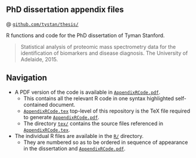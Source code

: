 ## PhD dissertation appendix files 
@ [`github.com/tystan/thesis/`](https://github.com/tystan/thesis/)

R functions and code for the PhD dissertation of Tyman Stanford.

> Statistical analysis of proteomic mass spectrometry data for the identification of biomarkers and disease diagnosis. The University of Adelaide, 2015.


## Navigation

* A PDF version of the code is available in [`AppendixRCode.pdf`](../master/AppendixRCode.pdf). 
    * This contains all the relevant R code in one syntax highlighted self-contained document.
    * [`AppendixRCode.tex`](https://github.com/tystan/thesis/blob/master/AppendixRCode.tex) top-level of this repository is the TeX file required to generate [`AppendixRCode.pdf`](https://github.com/tystan/thesis/blob/master/AppendixRCode.pdf). 
    * The directory [`tex/`](https://github.com/tystan/thesis/tree/master/tex/) contains the source files referenced in [`AppendixRCode.tex`](https://github.com/tystan/thesis/blob/master/AppendixRCode.tex). 
* The individual R files are available in the [`R/`](https://github.com/tystan/thesis/tree/master/R/) directory. 
    * They are numbered so as to be ordered in sequence of appearance in the dissertation and [`AppendixRCode.pdf`](https://github.com/tystan/thesis/blob/master/AppendixRCode.pdf).



